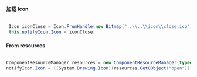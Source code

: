 #### 加载 Icon

```csharp

 Icon iconClose = Icon.FromHandle(new Bitmap("..\\..\\icon\\close.ico").GetHicon());
 this.notifyIcon.Icon = iconClose;

```


#### From resources
```csharp

ComponentResourceManager resources = new ComponentResourceManager(typeof(MainForm));
notifyIcon.Icon = ((System.Drawing.Icon)(resources.Get0Object("open")));

```